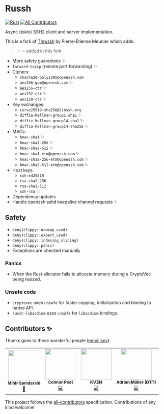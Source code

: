 # Russh
[![Rust](https://github.com/warp-tech/russh/actions/workflows/rust.yml/badge.svg)](https://github.com/warp-tech/russh/actions/workflows/rust.yml)  <!-- ALL-CONTRIBUTORS-BADGE:START - Do not remove or modify this section -->
[![All Contributors](https://img.shields.io/badge/all_contributors-4-orange.svg?style=flat-square)](#contributors-)
<!-- ALL-CONTRIBUTORS-BADGE:END --> 

Async (tokio) SSH2 client and server implementation.

This is a fork of [Thrussh](//nest.pijul.com/pijul/thrussh) by Pierre-Étienne Meunier which adds:

> :sparkles: = added in this fork

* More safety guarantees :sparkles:
* `forward-tcpip` (remote port forwarding) :sparkles:
* Ciphers:
  * `chacha20-poly1305@openssh.com`
  * `aes256-gcm@openssh.com` :sparkles:
  * `aes256-ctr` :sparkles:
  * `aes192-ctr` :sparkles:
  * `aes128-ctr` :sparkles:
* Key exchanges:
  * `curve25519-sha256@libssh.org`
  * `diffie-hellman-group1-sha1` :sparkles:
  * `diffie-hellman-group14-sha1` :sparkles:
  * `diffie-hellman-group14-sha256` :sparkles:
* MACs:
  * `hmac-sha1` :sparkles:
  * `hmac-sha2-256` :sparkles:
  * `hmac-sha2-512` :sparkles:
  * `hmac-sha1-etm@openssh.com` :sparkles:
  * `hmac-sha2-256-etm@openssh.com` :sparkles:
  * `hmac-sha2-512-etm@openssh.com` :sparkles:
* Host keys:
  * `ssh-ed25519`
  * `rsa-sha2-256`
  * `rsa-sha2-512`
  * `ssh-rsa` :sparkles:
* Dependency updates
* Handle openssh sshd keepalive channel requests :sparkles:

## Safety

* `deny(clippy::unwrap_used)`
* `deny(clippy::expect_used)`
* `deny(clippy::indexing_slicing)`
* `deny(clippy::panic)`
* Exceptions are checked manually

### Panics

* When the Rust allocator fails to allocate memory during a CryptoVec being resized.

### Unsafe code

* `cryptovec` uses `unsafe` for faster copying, initialization and binding to native API.
* `russh-libsodium` uses `unsafe` for `libsodium` bindings.

## Contributors ✨

Thanks goes to these wonderful people ([emoji key](https://allcontributors.org/docs/en/emoji-key)):

<!-- ALL-CONTRIBUTORS-LIST:START - Do not remove or modify this section -->
<!-- prettier-ignore-start -->
<!-- markdownlint-disable -->
<table>
  <tr>
    <td align="center"><a href="https://github.com/mihirsamdarshi"><img src="https://avatars.githubusercontent.com/u/5462077?v=4?s=100" width="100px;" alt=""/><br /><sub><b>Mihir Samdarshi</b></sub></a><br /><a href="https://github.com/warp-tech/russh/commits?author=mihirsamdarshi" title="Documentation">📖</a></td>
    <td align="center"><a href="https://peet.io/"><img src="https://avatars.githubusercontent.com/u/2230985?v=4?s=100" width="100px;" alt=""/><br /><sub><b>Connor Peet</b></sub></a><br /><a href="https://github.com/warp-tech/russh/commits?author=connor4312" title="Code">💻</a></td>
    <td align="center"><a href="https://github.com/kvzn"><img src="https://avatars.githubusercontent.com/u/313271?v=4?s=100" width="100px;" alt=""/><br /><sub><b>KVZN</b></sub></a><br /><a href="https://github.com/warp-tech/russh/commits?author=kvzn" title="Code">💻</a></td>
    <td align="center"><a href="https://www.telekom.de"><img src="https://avatars.githubusercontent.com/u/21334898?v=4?s=100" width="100px;" alt=""/><br /><sub><b>Adrian Müller (DTT)</b></sub></a><br /><a href="https://github.com/warp-tech/russh/commits?author=amtelekom" title="Code">💻</a></td>
  </tr>
</table>

<!-- markdownlint-restore -->
<!-- prettier-ignore-end -->

<!-- ALL-CONTRIBUTORS-LIST:END -->

This project follows the [all-contributors](https://github.com/all-contributors/all-contributors) specification. Contributions of any kind welcome!
